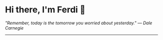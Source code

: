 <h1>Hi there, I'm Ferdi 👋</h1>

<p><em>
  "Remember, today is the tomorrow you worried about yesterday." — Dale Carnegie
</em></p>

---
